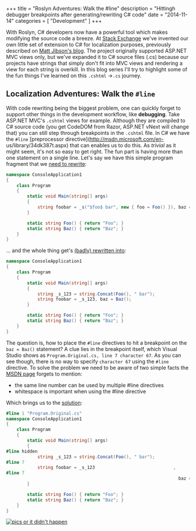 +++
title = "Roslyn Adventures: Walk the #line"
description = "Hittingh debugger breakpoints after generating/rewriting C# code"
date = "2014-11-14"
categories = [ "Development" ]
+++

With Roslyn, C# developers now have a powerful tool which makes modifying the
source code a breeze. At [Stack Exchange](http://stackexchange.com/) we've
invented our own little set of extension to C# for localization purposes,
previously described on [Matt Jibson's
blog](http://mattjibson.com/blog/2013/02/28/careers-localization-part-2-api/).
The project originally supported ASP.NET MVC views only, but we've expanded it
to C# source files (.cs) because our projects have strings that simply don't
fit into MVC views and rendering a view for each string is overkill. In this
blog series I'll try to highlight some of the fun things I've learned on this
`.cshtml` -&gt;`.cs` journey.  

##  Localization Adventures: Walk the `#line`

With code rewriting being the biggest problem, one can quickly forget to
support other things in the development workflow, like **debugging**. Take
ASP.NET MVC's `.cshtml` views for example. Although they are compiled to C#
source code (you get CodeDOM from Razor, ASP.NET vNext will change that) you
can still step through breakpoints in the `.cshtml` file. In C# we have the
`#line` [preprocessor directive](http://msdn.microsoft.com/en-
us/library/34dk387t.aspx) that can enables us to do this. As _trivial_ as it
might seem, it's not so easy to get right. The fun part is having more than
one statement on a single line. Let's say we have this simple program fragment
that we [need to rewrite](https://gist.github.com/m0sa/01a16f5dc056ce0e5c8d#file-program-original-cs):

```csharp
namespace ConsoleApplication1
{
    class Program
    {
        static void Main(string[] args)
        {
            string foobar = _s("$foo$ bar", new { foo = Foo() }), baz = Baz();
        }

        static string Foo() { return "Foo"; }
        static string Baz() { return "Baz"; }
    }
}
```

… and the whole thing get's [(badly) rewritten into](https://gist.github.com/m0sa/01a16f5dc056ce0e5c8d#file-program-rewritten-badly-cs):

```csharp
namespace ConsoleApplication1
{
    class Program
    {
        static void Main(string[] args)
        {
            string _s_123 = string.Concat(Foo(), " bar");
            string foobar = _s_123, baz = Baz();
        }

        static string Foo() { return "Foo"; }
        static string Baz() { return "Baz"; }
    }
}
```

The question is, how to place the `#line` directives to hit a breakpoint on
the `baz = Baz()` statement? A clue lies in the breakpoint itself, which
Visual Studio shows as `Program.Original.cs, line 7 character 67`. As you can
see though, there is no way to specify `character 67` using the `#line`
directive. To solve the problem we need to be aware of two simple facts the
[MSDN page](http://msdn.microsoft.com/en-us/library/34dk387t.aspx) forgets to
mention:

  * the same line number can be used by multiple #line directives
  * whitespace is important when using the #line directive

Which brings us to the
[solution](https://gist.github.com/m0sa/01a16f5dc056ce0e5c8d):

```csharp
#line 1 "Program.Original.cs"
namespace ConsoleApplication1
{
    class Program
    {
        static void Main(string[] args)
        {
#line hidden
            string _s_123 = string.Concat(Foo(), " bar");
#line 7
            string foobar = _s_123                              ,
#line 7
                                                                  baz = Baz();
        }

        static string Foo() { return "Foo"; }
        static string Baz() { return "Baz"; }
    }
}
```

[![pics or it didn't 
happen](http://i.imgur.com/SDYjx73.png)](http://i.imgur.com/SDYjx73.png)
